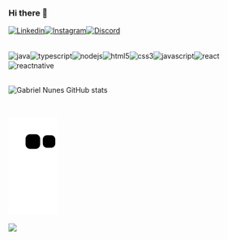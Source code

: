 ### Hi there 👋

[![Linkedin](https://img.shields.io/badge/LinkedIn-0077B5?style=for-the-badge&logo=linkedin&logoColor=white)](https://www.linkedin.com/in/gabriel-lagden-25113b1a2/)[![Instagram](https://img.shields.io/badge/Instagram-E4405F?style=for-the-badge&logo=instagram&logoColor=white)](https://www.instagram.com/lagdennunes/)[![Discord](https://img.shields.io/badge/Discord-7289DA?style=for-the-badge&logo=discord&logoColor=white)](https://discord.com/channels/GabrielNunes#3641
)
<div style="display: inline_block"><br/>
    <img align="center" alt="java" src="https://img.shields.io/badge/Java-ED8B00?style=for-the-badge&logo=java&logoColor=white" /><img align="center" alt="typescript" src="https://img.shields.io/badge/TypeScript-007ACC?style=for-the-badge&logo=typescript&logoColor=white" /><img align="center" alt="nodejs" src="https://img.shields.io/badge/Node.js-43853D?style=for-the-badge&logo=node.js&logoColor=white" /><img align="center" alt="html5" src="https://img.shields.io/badge/HTML5-E34F26?style=for-the-badge&logo=html5&logoColor=white" /><img align="center" alt="css3" src="https://img.shields.io/badge/CSS3-1572B6?style=for-the-badge&logo=css3&logoColor=white" /><img align="center" alt="javascript" src="https://img.shields.io/badge/JavaScript-323330?style=for-the-badge&logo=javascript&logoColor=F7DF1E" /><img align="center" alt="react" src="https://img.shields.io/badge/React-20232A?style=for-the-badge&logo=react&logoColor=61DAFB" /><img align="center" alt="reactnative" src="https://img.shields.io/badge/React_Native-20232A?style=for-the-badge&logo=react&logoColor=61DAFB" />
</div></br>

![Gabriel Nunes GitHub stats](https://github-readme-stats.vercel.app/api?username=GabrielNunes11&show_icons=true&theme=tokyonight)

</br>

![snake gif](https://github.com/GabrielNunes11/GabrielNunes11/blob/output/github-contribution-grid-snake.svg)

<div><img style="height: auto; width: 40%;" class="img" src="https://github-readme-stats.vercel.app/api/top-langs/?username=GabrielNunes11&theme=radical&langs_count=8&layout=compact&hide_border=true" /></div>
